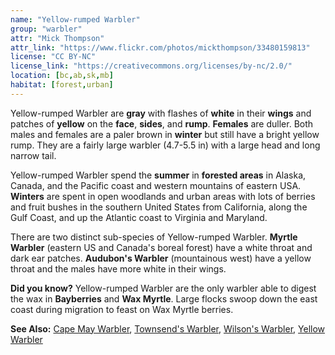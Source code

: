 ```yaml
---
name: "Yellow-rumped Warbler"
group: "warbler"
attr: "Mick Thompson"
attr_link: "https://www.flickr.com/photos/mickthompson/33480159813"
license: "CC BY-NC"
license_link: "https://creativecommons.org/licenses/by-nc/2.0/"
location: [bc,ab,sk,mb]
habitat: [forest,urban]
---
```

Yellow-rumped Warbler are **gray** with flashes of **white** in their **wings** and patches of **yellow** on the **face**, **sides**, and **rump**. **Females** are duller. Both males and females are a paler brown in **winter** but still have a bright yellow rump. They are a fairly large warbler (4.7-5.5 in) with a large head and long narrow tail.

Yellow-rumped Warbler spend the **summer** in **forested areas** in Alaska, Canada, and the Pacific coast and western mountains of eastern USA. **Winters** are spent in open woodlands and urban areas with lots of berries and fruit bushes in the southern United States from California, along the Gulf Coast, and up the Atlantic coast to Virginia and Maryland.

There are two distinct sub-species of Yellow-rumped Warbler. **Myrtle Warbler** (eastern US and Canada's boreal forest) have a white throat and dark ear patches. **Audubon's Warbler** (mountainous west) have a yellow throat and the males have more white in their wings.

**Did you know?** Yellow-rumped Warbler are the only warbler able to digest the wax in **Bayberries** and **Wax Myrtle**. Large flocks swoop down the east coast during migration to feast on Wax Myrtle berries.

<!-- generated, do not edit -->
**See Also:**
[Cape May Warbler](/birds/capewarb/),
[Townsend's Warbler](/birds/townwarb/),
[Wilson's Warbler](/birds/wilswarb/),
[Yellow Warbler](/birds/yellwarb/)
